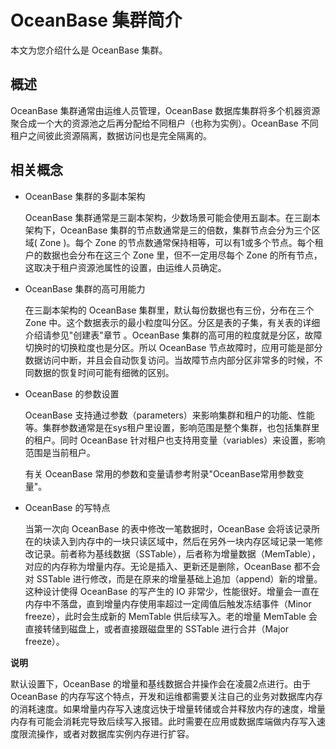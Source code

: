 OceanBase 集群简介 
===================================

本文为您介绍什么是 OceanBase 集群。

概述 
-----------------------

OceanBase 集群通常由运维人员管理，OceanBase 数据库集群将多个机器资源聚合成一个大的资源池之后再分配给不同租户（也称为实例）。OceanBase 不同租户之间彼此资源隔离，数据访问也是完全隔离的。

相关概念 
-------------------------

* OceanBase 集群的多副本架构

  OceanBase 集群通常是三副本架构，少数场景可能会使用五副本。在三副本架构下，OceanBase 集群的节点数通常是三的倍数，集群节点会分为三个区域( Zone )。每个 Zone 的节点数通常保持相等，可以有1或多个节点。每个租户的数据也会分布在这三个 Zone 里，但不一定用尽每个 Zone 的所有节点，这取决于租户资源池属性的设置，由运维人员确定。
  

* OceanBase 集群的高可用能力

  在三副本架构的 OceanBase 集群里，默认每份数据也有三份，分布在三个 Zone 中。这个数据表示的最小粒度叫分区。分区是表的子集，有关表的详细介绍请参见"创建表"章节 。OceanBase 集群的高可用的粒度就是分区，故障切换时的切换粒度也是分区。所以 OceanBase 节点故障时，应用可能是部分数据访问中断，并且会自动恢复访问。当故障节点内部分区非常多的时候，不同数据的恢复时间可能有细微的区别。
  

* OceanBase 的参数设置

  OceanBase 支持通过参数（parameters）来影响集群和租户的功能、性能等。集群参数通常是在sys租户里设置，影响范围是整个集群，也包括集群里的租户。同时 OceanBase 针对租户也支持用变量（variables）来设置，影响范围是当前租户。

  有关 OceanBase 常用的参数和变量请参考附录"OceanBase常用参数变量"。
  

* OceanBase 的写特点 

  当第一次向 OceanBase 的表中修改一笔数据时，OceanBase 会将该记录所在的块读入到内存中的一块只读区域中，然后在另外一块内存区域记录一笔修改记录。前者称为基线数据（SSTable），后者称为增量数据（MemTable），对应的内存称为增量内存。无论是插入、更新还是删除，OceanBase 都不会对 SSTable 进行修改，而是在原来的增量基础上追加（append）新的增量。这种设计使得 OceanBase 的写产生的 IO 非常少，性能很好。增量会一直在内存中不落盘，直到增量内存使用率超过一定阈值后触发冻结事件（Minor freeze），此时会生成新的 MemTable 供后续写入。老的增量 MemTable 会直接转储到磁盘上，或者直接跟磁盘里的 SSTable 进行合并（Major freeze）。
  



**说明**



默认设置下，OceanBase 的增量和基线数据合并操作会在凌晨2点进行。由于 OceanBase 的内存写这个特点，开发和运维都需要关注自己的业务对数据库内存的消耗速度。如果增量内存写入速度远快于增量转储或合并释放内存的速度，增量内存有可能会消耗完导致后续写入报错。此时需要在应用或数据库端做内存写入速度限流操作，或者对数据库实例内存进行扩容。

